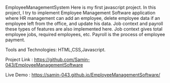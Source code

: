 EmployeeManagementSystem
Here is my first javascript project. In this project, I try to implement Employee Management Software application where HR management can add an employee, delete employee data if an employee left from the office, and update his data. Job context and payroll these types of features are also implemented here. Job context gives total employee jobs, required employees, etc. Payroll is the process of employee payment.

Tools and Technologies: HTML,CSS,Javascript.

Project Link : https://github.com/Samin-043/EmployeeManagementSoftware

Live Demo : https://samin-043.github.io/EmployeeManagementSoftware/
